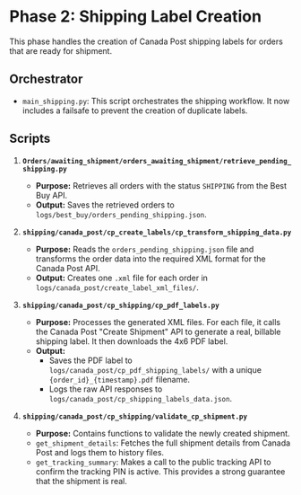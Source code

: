 # Phase 2: Shipping Label Creation

This phase handles the creation of Canada Post shipping labels for orders that are ready for shipment.

## Orchestrator

-   `main_shipping.py`: This script orchestrates the shipping workflow. It now includes a failsafe to prevent the creation of duplicate labels.

## Scripts

1.  **`Orders/awaiting_shipment/orders_awaiting_shipment/retrieve_pending_shipping.py`**
    -   **Purpose:** Retrieves all orders with the status `SHIPPING` from the Best Buy API.
    -   **Output:** Saves the retrieved orders to `logs/best_buy/orders_pending_shipping.json`.

2.  **`shipping/canada_post/cp_create_labels/cp_transform_shipping_data.py`**
    -   **Purpose:** Reads the `orders_pending_shipping.json` file and transforms the order data into the required XML format for the Canada Post API.
    -   **Output:** Creates one `.xml` file for each order in `logs/canada_post/create_label_xml_files/`.

3.  **`shipping/canada_post/cp_shipping/cp_pdf_labels.py`**
    -   **Purpose:** Processes the generated XML files. For each file, it calls the Canada Post "Create Shipment" API to generate a real, billable shipping label. It then downloads the 4x6 PDF label.
    -   **Output:**
        -   Saves the PDF label to `logs/canada_post/cp_pdf_shipping_labels/` with a unique `{order_id}_{timestamp}.pdf` filename.
        -   Logs the raw API responses to `logs/canada_post/cp_shipping_labels_data.json`.

4.  **`shipping/canada_post/cp_shipping/validate_cp_shipment.py`**
    -   **Purpose:** Contains functions to validate the newly created shipment.
    -   `get_shipment_details`: Fetches the full shipment details from Canada Post and logs them to history files.
    -   `get_tracking_summary`: Makes a call to the public tracking API to confirm the tracking PIN is active. This provides a strong guarantee that the shipment is real.
